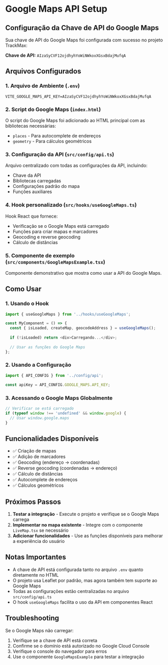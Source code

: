 # Google Maps API Setup

## Configuração da Chave de API do Google Maps

Sua chave de API do Google Maps foi configurada com sucesso no projeto TrackMax:

**Chave de API:** `AIzaSyCVF12ojdhyhYoWiNWkoxXGsxBdajMufqA`

## Arquivos Configurados

### 1. Arquivo de Ambiente (`.env`)
```
VITE_GOOGLE_MAPS_API_KEY=AIzaSyCVF12ojdhyhYoWiNWkoxXGsxBdajMufqA
```

### 2. Script do Google Maps (`index.html`)
O script do Google Maps foi adicionado ao HTML principal com as bibliotecas necessárias:
- `places` - Para autocomplete de endereços
- `geometry` - Para cálculos geométricos

### 3. Configuração da API (`src/config/api.ts`)
Arquivo centralizado com todas as configurações da API, incluindo:
- Chave da API
- Bibliotecas carregadas
- Configurações padrão do mapa
- Funções auxiliares

### 4. Hook personalizado (`src/hooks/useGoogleMaps.ts`)
Hook React que fornece:
- Verificação se o Google Maps está carregado
- Funções para criar mapas e marcadores
- Geocoding e reverse geocoding
- Cálculo de distâncias

### 5. Componente de exemplo (`src/components/GoogleMapsExample.tsx`)
Componente demonstrativo que mostra como usar a API do Google Maps.

## Como Usar

### 1. Usando o Hook
```typescript
import { useGoogleMaps } from '../hooks/useGoogleMaps';

const MyComponent = () => {
  const { isLoaded, createMap, geocodeAddress } = useGoogleMaps();
  
  if (!isLoaded) return <div>Carregando...</div>;
  
  // Usar as funções do Google Maps
};
```

### 2. Usando a Configuração
```typescript
import { API_CONFIG } from '../config/api';

const apiKey = API_CONFIG.GOOGLE_MAPS.API_KEY;
```

### 3. Acessando o Google Maps Globalmente
```typescript
// Verificar se está carregado
if (typeof window !== 'undefined' && window.google) {
  // Usar window.google.maps
}
```

## Funcionalidades Disponíveis

- ✅ Criação de mapas
- ✅ Adição de marcadores
- ✅ Geocoding (endereço → coordenadas)
- ✅ Reverse geocoding (coordenadas → endereço)
- ✅ Cálculo de distâncias
- ✅ Autocomplete de endereços
- ✅ Cálculos geométricos

## Próximos Passos

1. **Testar a integração** - Execute o projeto e verifique se o Google Maps carrega
2. **Implementar no mapa existente** - Integre com o componente `LiveMap.tsx` se necessário
3. **Adicionar funcionalidades** - Use as funções disponíveis para melhorar a experiência do usuário

## Notas Importantes

- A chave de API está configurada tanto no arquivo `.env` quanto diretamente no HTML
- O projeto usa Leaflet por padrão, mas agora também tem suporte ao Google Maps
- Todas as configurações estão centralizadas no arquivo `src/config/api.ts`
- O hook `useGoogleMaps` facilita o uso da API em componentes React

## Troubleshooting

Se o Google Maps não carregar:
1. Verifique se a chave de API está correta
2. Confirme se o domínio está autorizado no Google Cloud Console
3. Verifique o console do navegador para erros
4. Use o componente `GoogleMapsExample` para testar a integração


















